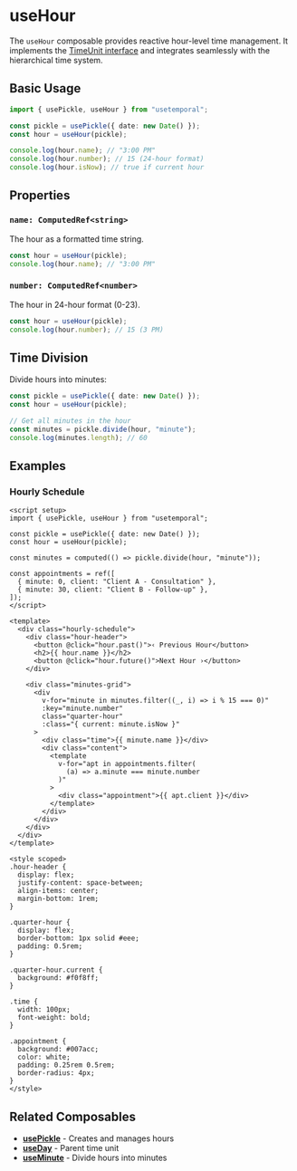 # useHour

The `useHour` composable provides reactive hour-level time management. It implements the [TimeUnit interface](/types/time-unit) and integrates seamlessly with the hierarchical time system.

## Basic Usage

```typescript
import { usePickle, useHour } from "usetemporal";

const pickle = usePickle({ date: new Date() });
const hour = useHour(pickle);

console.log(hour.name); // "3:00 PM"
console.log(hour.number); // 15 (24-hour format)
console.log(hour.isNow); // true if current hour
```

## Properties

### `name: ComputedRef<string>`

The hour as a formatted time string.

```typescript
const hour = useHour(pickle);
console.log(hour.name); // "3:00 PM"
```

### `number: ComputedRef<number>`

The hour in 24-hour format (0-23).

```typescript
const hour = useHour(pickle);
console.log(hour.number); // 15 (3 PM)
```

## Time Division

Divide hours into minutes:

```typescript
const pickle = usePickle({ date: new Date() });
const hour = useHour(pickle);

// Get all minutes in the hour
const minutes = pickle.divide(hour, "minute");
console.log(minutes.length); // 60
```

## Examples

### Hourly Schedule

```vue
<script setup>
import { usePickle, useHour } from "usetemporal";

const pickle = usePickle({ date: new Date() });
const hour = useHour(pickle);

const minutes = computed(() => pickle.divide(hour, "minute"));

const appointments = ref([
  { minute: 0, client: "Client A - Consultation" },
  { minute: 30, client: "Client B - Follow-up" },
]);
</script>

<template>
  <div class="hourly-schedule">
    <div class="hour-header">
      <button @click="hour.past()">‹ Previous Hour</button>
      <h2>{{ hour.name }}</h2>
      <button @click="hour.future()">Next Hour ›</button>
    </div>

    <div class="minutes-grid">
      <div
        v-for="minute in minutes.filter((_, i) => i % 15 === 0)"
        :key="minute.number"
        class="quarter-hour"
        :class="{ current: minute.isNow }"
      >
        <div class="time">{{ minute.name }}</div>
        <div class="content">
          <template
            v-for="apt in appointments.filter(
              (a) => a.minute === minute.number
            )"
          >
            <div class="appointment">{{ apt.client }}</div>
          </template>
        </div>
      </div>
    </div>
  </div>
</template>

<style scoped>
.hour-header {
  display: flex;
  justify-content: space-between;
  align-items: center;
  margin-bottom: 1rem;
}

.quarter-hour {
  display: flex;
  border-bottom: 1px solid #eee;
  padding: 0.5rem;
}

.quarter-hour.current {
  background: #f0f8ff;
}

.time {
  width: 100px;
  font-weight: bold;
}

.appointment {
  background: #007acc;
  color: white;
  padding: 0.25rem 0.5rem;
  border-radius: 4px;
}
</style>
```

## Related Composables

- **[usePickle](/composables/use-pickle)** - Creates and manages hours
- **[useDay](/composables/use-day)** - Parent time unit
- **[useMinute](/composables/use-minute)** - Divide hours into minutes

